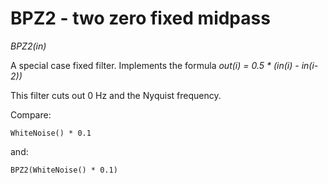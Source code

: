 # BPZ2 - two zero fixed midpass

_BPZ2(in)_

A special case fixed filter.  Implements the formula _out(i) = 0.5 * (in(i) - in(i-2))_

This filter cuts out 0 Hz and the Nyquist frequency.

Compare:

	WhiteNoise() * 0.1

and:

	BPZ2(WhiteNoise() * 0.1)

